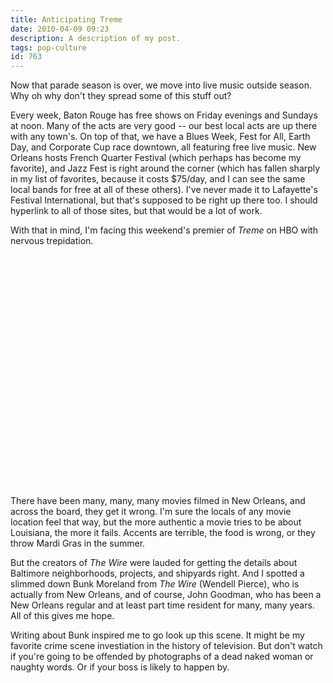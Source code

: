 ```yaml
---
title: Anticipating Treme
date: 2010-04-09 09:23
description: A description of my post.
tags: pop-culture
id: 763
---
```

Now that parade season is over, we move into live music outside season.  Why oh why don't they spread some of this stuff out?

Every week, Baton Rouge has free shows on Friday evenings and Sundays at noon.  Many of the acts are very good -- our best local acts are up there with any town's.  On top of that, we have a Blues Week, Fest for All, Earth Day, and Corporate Cup race downtown, all featuring free live music.  New Orleans hosts French Quarter Festival (which perhaps has become my favorite), and Jazz Fest is right around the corner (which has fallen sharply in my list of favorites, because it costs $75/day, and I can see the same local bands for free at all of these others).  I've never made it to Lafayette's Festival International, but that's supposed to be right up there too.  I should hyperlink to all of those sites, but that would be a lot of work.

With that in mind, I'm facing this weekend's premier of <i>Treme</i> on HBO with nervous trepidation.
<span class="spanEndPreview">&nbsp;</span>
<object width="640" height="385"><param name="movie" value="http://www.youtube.com/v/163CGlQCYPQ&color1=0xb1b1b1&color2=0xcfcfcf&hl=en_US&feature=player_embedded&fs=1"></param><param name="allowFullScreen" value="true"></param><param name="allowScriptAccess" value="always"></param><embed src="http://www.youtube.com/v/163CGlQCYPQ&color1=0xb1b1b1&color2=0xcfcfcf&hl=en_US&feature=player_embedded&fs=1" type="application/x-shockwave-flash" allowfullscreen="true" allowScriptAccess="always" width="640" height="385"></embed></object>

There have been many, many, many movies filmed in New Orleans, and across the board, they get it wrong.  I'm sure the locals of any movie location feel that way, but the more authentic a movie tries to be about Louisiana, the more it fails.  Accents are terrible, the food is wrong, or they throw Mardi Gras in the summer.

But the creators of <i>The Wire</i> were lauded for getting the details about Baltimore neighborhoods, projects, and shipyards right.  And I spotted a slimmed down Bunk Moreland from <i>The Wire</i> (Wendell Pierce), who is actually from New Orleans, and of course, John Goodman, who has been a New Orleans regular and at least part time resident for many, many years.  All of this gives me hope.

Writing about Bunk inspired me to go look up this scene.  It might be my favorite crime scene investiation in the history of television.  But don't watch if you're going to be offended by photographs of a dead naked woman or naughty words.  Or if your boss is likely to happen by. 

<object width="480" height="385"><param name="movie" value="http://www.youtube.com/v/KQbsnSVM1zM&hl=en_US&fs=1&"></param><param name="allowFullScreen" value="true"></param><param name="allowscriptaccess" value="always"></param><embed src="http://www.youtube.com/v/KQbsnSVM1zM&hl=en_US&fs=1&" type="application/x-shockwave-flash" allowscriptaccess="always" allowfullscreen="true" width="480" height="385"></embed></object>